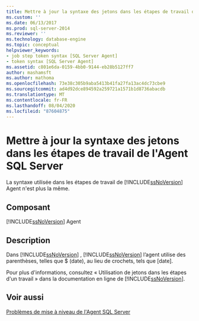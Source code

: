 ```yaml
---
title: Mettre à jour la syntaxe des jetons dans les étapes de travail de SQL Server Agent | Microsoft Docs
ms.custom: ''
ms.date: 06/13/2017
ms.prod: sql-server-2014
ms.reviewer: ''
ms.technology: database-engine
ms.topic: conceptual
helpviewer_keywords:
- job step token syntax [SQL Server Agent]
- token syntax [SQL Server Agent]
ms.assetid: c801e6da-0159-4bb0-9144-eb28b5127ff7
author: mashamsft
ms.author: mathoma
ms.openlocfilehash: 73e38c305b9aba5413b41fa27fa13ac4dc73cbe9
ms.sourcegitcommit: ad4d92dce894592a259721a1571b1d8736abacdb
ms.translationtype: MT
ms.contentlocale: fr-FR
ms.lasthandoff: 08/04/2020
ms.locfileid: "87604875"
---
```

# <a name="update-token-syntax-in-sql-server-agent-job-steps"></a>Mettre à jour la syntaxe des jetons dans les étapes de travail de l'Agent SQL Server
  La syntaxe utilisée dans les étapes de travail de [!INCLUDE[ssNoVersion](../../includes/ssnoversion-md.md)] Agent n'est plus la même.  
  
## <a name="component"></a>Composant  
 [!INCLUDE[ssNoVersion](../../includes/ssnoversion-md.md)] Agent  
  
## <a name="description"></a>Description  
 Dans [!INCLUDE[ssNoVersion](../../includes/ssnoversion-md.md)] , [!INCLUDE[ssNoVersion](../../includes/ssnoversion-md.md)] l’agent utilise des parenthèses, telles que $ (date), au lieu de crochets, tels que [date].  
  
 Pour plus d'informations, consultez « Utilisation de jetons dans les étapes d'un travail » dans la documentation en ligne de [!INCLUDE[ssNoVersion](../../includes/ssnoversion-md.md)].  
  
## <a name="see-also"></a>Voir aussi  
 [Problèmes de mise à niveau de l'Agent SQL Server](../../../2014/sql-server/install/sql-server-agent-upgrade-issues.md)  
  
  
